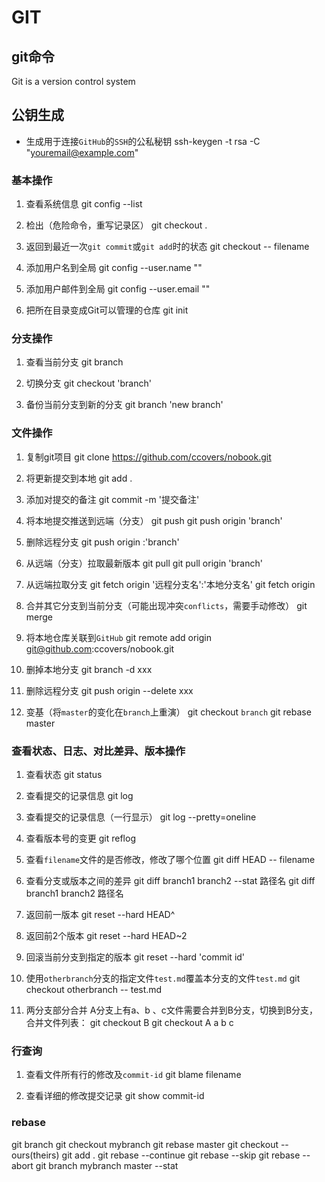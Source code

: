 # GIT

## git命令
Git is a version control system

## 公钥生成
- 生成用于连接`GitHub`的`SSH`的公私秘钥
ssh-keygen -t rsa -C "youremail@example.com"


### 基本操作
1. 查看系统信息
git config --list

2. 检出（危险命令，重写记录区）
git checkout .

3. 返回到最近一次`git commit`或`git add`时的状态
git checkout -- filename

4. 添加用户名到全局
git config --user.name ""

5. 添加用户邮件到全局
git config --user.email ""

6. 把所在目录变成Git可以管理的仓库
git init


### 分支操作
1. 查看当前分支
git branch

2. 切换分支
git checkout 'branch'

3. 备份当前分支到新的分支
git branch 'new branch'


### 文件操作
1. 复制git项目
git clone https://github.com/ccovers/nobook.git

2. 将更新提交到本地
git add .

3. 添加对提交的备注
git commit -m '提交备注'

4. 将本地提交推送到远端（分支）
git push
git push origin 'branch'

5. 删除远程分支
git push origin :'branch'

6. 从远端（分支）拉取最新版本
git pull
git pull origin 'branch'

7. 从远端拉取分支
git fetch origin '远程分支名':'本地分支名'
git fetch origin

8. 合并其它分支到当前分支（可能出现冲突`conflicts`，需要手动修改）
git merge <branch>

9. 将本地仓库关联到`GitHub`
git remote add origin git@github.com:ccovers/nobook.git

10. 删掉本地分支
git branch -d xxx

11. 删除远程分支
git push origin --delete xxx

12. 变基（将`master`的变化在`branch`上重演）
git checkout `branch`
git rebase master

### 查看状态、日志、对比差异、版本操作
1. 查看状态
git status

2. 查看提交的记录信息
git log

3. 查看提交的记录信息（一行显示）
git log --pretty=oneline

4. 查看版本号的变更
git reflog

5. 查看`filename`文件的是否修改，修改了哪个位置
git diff HEAD -- filename

6. 查看分支或版本之间的差异
git diff branch1 branch2 --stat 路径名
git diff branch1 branch2 路径名

7. 返回前一版本
git reset --hard HEAD^

8. 返回前2个版本
git reset --hard HEAD~2

9. 回滚当前分支到指定的版本
git reset --hard 'commit id'

10. 使用`otherbranch`分支的指定文件`test.md`覆盖本分支的文件`test.md`
git checkout otherbranch -- test.md

11. 两分支部分合并
A分支上有a、b 、c文件需要合并到B分支，切换到B分支，合并文件列表：
git checkout B
git checkout A a b c

### 行查询
1. 查看文件所有行的修改及`commit-id`
git blame filename

2. 查看详细的修改提交记录
git show commit-id

### rebase
git branch
git checkout mybranch
git rebase master
git checkout --ours(theirs)
git add .
git rebase --continue
git rebase --skip
git rebase --abort
git branch mybranch master --stat





